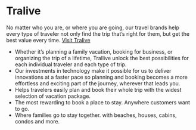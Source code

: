 # Tralive
No matter who you are, or where you are going, our travel brands help every type of traveler not only find the trip that’s right for them, but get the best value every time. [Visit Tralive](https://tralive-faad8.web.app/) 

* Whether it’s planning a family vacation, booking for business, or organizing the trip of a lifetime,
Trallive unlock the best possibilities for each individual traveler and each type of trip.
* Our investments in technology make it possible for us to deliver innovations at a faster pace so planning and booking becomes a more effortless and exciting part of the journey, wherever that leads you.
* Helps travelers easily plan and book their whole trip with the widest selection of vacation package.
* The most rewarding to book a place to stay. Anywhere customers want to go.
* Where families go to stay together. with beaches, houses, cabins, condos and more.